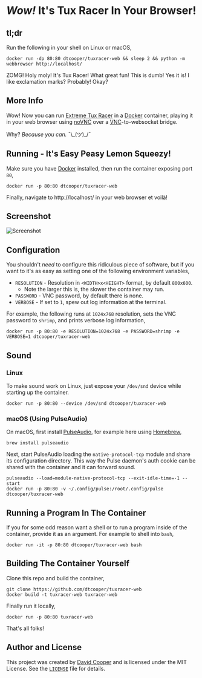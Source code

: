 # _Wow!_ It's Tux Racer In Your Browser!

## tl;dr

Run the following in your shell on Linux or macOS,

```shell
docker run -dp 80:80 dtcooper/tuxracer-web && sleep 2 && python -m webbrowser http://localhost/
```

ZOMG! Holy moly! It's Tux Racer! What great fun! This is dumb! Yes it is! I like
exclamation marks? Probably! Okay?

## More Info

Wow! Now you can run [Extreme Tux Racer](https://sourceforge.net/projects/extremetuxracer/)
in a [Docker](https://www.docker.com/) container, playing it in your web browser
using [noVNC](http://novnc.com/) over a
[VNC](http://www.karlrunge.com/x11vnc/)-to-websocket bridge.

Why? _Because you can._ ¯\\\_(ツ)\_/¯

## Running - It's Easy Peasy Lemon Squeezy!

Make sure you have [Docker](https://www.docker.com/) installed, then run the
container exposing port `80`,

```
docker run -p 80:80 dtcooper/tuxracer-web
```

Finally, navigate to http://localhost/ in your web browser et voilà!

## Screenshot

![Screenshot](https://raw.githubusercontent.com/dtcooper/tuxracer-web/master/screenshot.png)

## Configuration

You shouldn't _need_ to configure this ridiculous piece of software, but if you
want to it's as easy as setting one of the following environment variables,

* `RESOLUTION` - Resolution in `<WIDTH>x<HEIGHT>` format, by default `800x600`.
  - Note the larger this is, the slower the container may run.
* `PASSWORD` - VNC password, by default there is none.
* `VERBOSE` - If set to `1`, spew out log information at the terminal.

For example, the following runs at `1024x768` resolution, sets the VNC password
to `shrimp`, and prints verbose log information,

```shell
docker run -p 80:80 -e RESOLUTION=1024x768 -e PASSWORD=shrimp -e VERBOSE=1 dtcooper/tuxracer-web
```

## Sound

### Linux

To make sound work on Linux, just expose your `/dev/snd` device while starting
up the container.

```shell
docker run -p 80:80 --device /dev/snd dtcooper/tuxracer-web
```

### macOS (Using PulseAudio)

On macOS, first install [PulseAudio](https://www.freedesktop.org/wiki/Software/PulseAudio/),
for example here using [Homebrew](https://brew.sh/),

```shell
brew install pulseaudio
```

Next, start PulseAudio loading the `native-protocol-tcp` module and share its
configuration directory. This way the Pulse daemon's auth cookie can be shared
with the container and it can forward sound.

```shell
pulseaudio --load=module-native-protocol-tcp --exit-idle-time=-1 --start
docker run -p 80:80 -v ~/.config/pulse:/root/.config/pulse dtcooper/tuxracer-web
```

## Running a Program In The Container

If you for some odd reason want a shell or to run a program inside of the
container, provide it as an argument. For example to shell into `bash`,

```shell
docker run -it -p 80:80 dtcooper/tuxracer-web bash
```

## Building The Container Yourself

Clone this repo and build the container,

```shell
git clone https://github.com/dtcooper/tuxracer-web
docker build -t tuxracer-web tuxracer-web
```

Finally run it locally,

```shell
docker run -p 80:80 tuxracer-web
```

That's all folks!

## Author and License

This project was created by [David Cooper](http://dtcooper.com/) and is licensed
under the MIT License. See the
[`LICENSE`](https://github.com/dtcooper/tuxracer-web/blob/master/LICENSE) file
for details.
